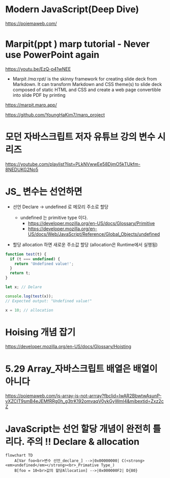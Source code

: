 # Modern JavaScript(Deep Dive)

https://poiemaweb.com/

# Marpit(ppt ) marp tutorial - Never use PowerPoint again

https://youtu.be/EzQ-p41wNEE

- Marpit /mɑːrpɪt/ is the skinny framework for creating slide deck from Markdown. It can transform Markdown and CSS theme(s) to slide deck composed of static HTML and CSS and create a web page convertible into slide PDF by printing

https://marpit.marp.app/

https://github.com/YoungHaKim7/marp_project

# 모던 자바스크립트 저자 유튜브 강의 변수 시리즈

https://youtube.com/playlist?list=PLkNVwwEe58DjmO5kTUkfm-8NEDUKG2No5


# JS_ 변수는 선언하면

- 선언 Declare -> undefined 로 메모리 주소로 할당
  - undefined 는 primitive type 이다.
    - https://developer.mozilla.org/en-US/docs/Glossary/Primitive
    - https://developer.mozilla.org/en-US/docs/Web/JavaScript/Reference/Global_Objects/undefined 

- 할당 allocation 하면 새로운 주소값 할당 (allocation은 Runtime에서 실행됨)

```javascript
function test(t) {
  if (t === undefined) {
    return 'Undefined value!';
  }
  return t;
}

let x; // Delare

console.log(test(x)); 
// Expected output: "Undefined value!"

x = 10; // allocation
```

# Hoising 개념 잡기

https://developer.mozilla.org/en-US/docs/Glossary/Hoisting


# 5.29 Array_자바스크립트 배열은 배열이 아니다

https://poiemaweb.com/js-array-is-not-arrray?fbclid=IwAR2BbwtwAsunP-vXZCIT9smB4eJEMfRRg0h_g3trK192omvaqV0ykGyWml4&mibextid=Zxz2cZ

# JavaScript는 선언 할당 개념이 완전히 틀리다. 주의 !! Declare & allocation

```mermaid
flowchart TD
    A[Var foo<br>변수 선언_declare_] -->|0x00000000| C(<strong><em>undefined</em></strong><br>_Primative Type_)
    B[foo = 10<br>값의 할당Allocation] -->|0x000000F2| D{80}

```
